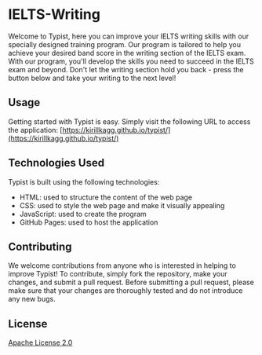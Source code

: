 # IELTS-Writing

Welcome to Typist, here you can improve your IELTS writing skills with our specially designed training program. Our program is tailored to help you achieve your desired band score in the writing section of the IELTS exam. With our program, you'll develop the skills you need to succeed in the IELTS exam and beyond. Don't let the writing section hold you back - press the button below and take your writing to the next level!

## Usage

Getting started with Typist is easy. Simply visit the following URL to access the application: [https://kirillkagg.github.io/typist/](https://kirillkagg.github.io/typist/)

## Technologies Used

Typist is built using the following technologies:

* HTML: used to structure the content of the web page
* CSS: used to style the web page and make it visually appealing
* JavaScript: used to create the program
* GitHub Pages: used to host the application

## Contributing

We welcome contributions from anyone who is interested in helping to improve Typist! To contribute, simply fork the repository, make your changes, and submit a pull request. Before submitting a pull request, please make sure that your changes are thoroughly tested and do not introduce any new bugs.

## License

[Apache License 2.0](https://choosealicense.com/licenses/apache-2.0/)
